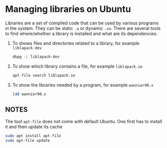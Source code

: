# Managing libraries on Ubuntu

Libraries are a set of compiled code that can be used by various programs in the system.
They can be static `.a` or dynamic `.so`.
There are several tools to find where/whether a library is installed and what are its dependencies:
1. To shows files and directories related to a library, for example `liblapack-dev`

   ```bash
   dkpg -L liblapack-dev
   ```
3. To show which library contains a file, for example `liblapack.so`
   ```bash
   apt-file search liblapack.so
   ```
4. To show the libraries needed by a program, for example `wannier90.x`
   ```bash
   ldd wannier90.x
   ```


## NOTES

The tool `apt-file` does not come with default Ubuntu. One first has to install it and then update its cache
```bash
sudo apt install apt-file
sudo apt-file update
```
